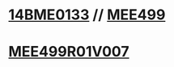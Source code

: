 # [14BME0133](https://14bme0133.github.io) // [MEE499](https://MEE499.github.io)
# [MEE499R01V007](https://MEE499.github.io/MEE499R01V007/)
